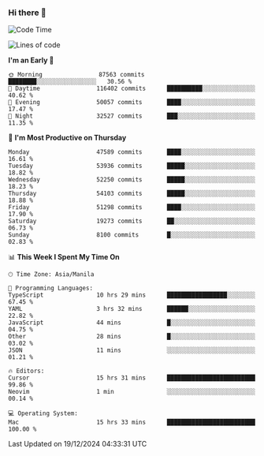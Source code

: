 ### Hi there 👋

<!--START_SECTION:waka-->
![Code Time](http://img.shields.io/badge/Code%20Time-5%2C756%20hrs%2052%20mins-blue)

![Lines of code](https://img.shields.io/badge/From%20Hello%20World%20I%27ve%20Written-113.4%20million%20lines%20of%20code-blue)

**I'm an Early 🐤** 

```text
🌞 Morning                87563 commits       ████████░░░░░░░░░░░░░░░░░   30.56 % 
🌆 Daytime                116402 commits      ██████████░░░░░░░░░░░░░░░   40.62 % 
🌃 Evening                50057 commits       ████░░░░░░░░░░░░░░░░░░░░░   17.47 % 
🌙 Night                  32527 commits       ███░░░░░░░░░░░░░░░░░░░░░░   11.35 % 
```
📅 **I'm Most Productive on Thursday** 

```text
Monday                   47589 commits       ████░░░░░░░░░░░░░░░░░░░░░   16.61 % 
Tuesday                  53936 commits       █████░░░░░░░░░░░░░░░░░░░░   18.82 % 
Wednesday                52250 commits       █████░░░░░░░░░░░░░░░░░░░░   18.23 % 
Thursday                 54103 commits       █████░░░░░░░░░░░░░░░░░░░░   18.88 % 
Friday                   51298 commits       ████░░░░░░░░░░░░░░░░░░░░░   17.90 % 
Saturday                 19273 commits       ██░░░░░░░░░░░░░░░░░░░░░░░   06.73 % 
Sunday                   8100 commits        █░░░░░░░░░░░░░░░░░░░░░░░░   02.83 % 
```


📊 **This Week I Spent My Time On** 

```text
🕑︎ Time Zone: Asia/Manila

💬 Programming Languages: 
TypeScript               10 hrs 29 mins      █████████████████░░░░░░░░   67.45 % 
YAML                     3 hrs 32 mins       ██████░░░░░░░░░░░░░░░░░░░   22.82 % 
JavaScript               44 mins             █░░░░░░░░░░░░░░░░░░░░░░░░   04.75 % 
Other                    28 mins             █░░░░░░░░░░░░░░░░░░░░░░░░   03.02 % 
JSON                     11 mins             ░░░░░░░░░░░░░░░░░░░░░░░░░   01.21 % 

🔥 Editors: 
Cursor                   15 hrs 31 mins      █████████████████████████   99.86 % 
Neovim                   1 min               ░░░░░░░░░░░░░░░░░░░░░░░░░   00.14 % 

💻 Operating System: 
Mac                      15 hrs 33 mins      █████████████████████████   100.00 % 
```


 Last Updated on 19/12/2024 04:33:31 UTC
<!--END_SECTION:waka-->


<!--
**rad182/rad182** is a ✨ _special_ ✨ repository because its `README.md` (this file) appears on your GitHub profile.

Here are some ideas to get you started:

- 🔭 I’m currently working on ...
- 🌱 I’m currently learning ...
- 👯 I’m looking to collaborate on ...
- 🤔 I’m looking for help with ...
- 💬 Ask me about ...
- 📫 How to reach me: ...
- 😄 Pronouns: ...
- ⚡ Fun fact: ...
-->
